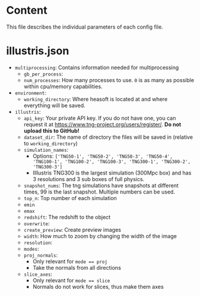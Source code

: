 # Content

This file describes the individual parameters of each config file.

# illustris.json

- `multiprocessing`: Contains information needed for multiprocessing
    - `gb_per_process`:
    - `num_processes`: How many processes to use. `0` is as many as possible within cpu/memory capabilities.
- `environment`:
    - `working_directory`: Where heasoft is located at and where everything will be saved.
- `illustris`:
    - `api_key`: Your private API key. If you do not have one, you can request it
      at https://www.tng-project.org/users/register/. **Do not upload this to GitHub!**
    - `dataset_dir`: The name of directory the files will be saved in (relative to `working_directory`)
    - `simulation_names`:
        - Options: `['TNG50-1', 'TNG50-2', 'TNG50-3', 'TNG50-4', 'TNG100-1', 'TNG100-2', 'TNG100-3', 'TNG300-1', 'TNG300-2', 'TNG300-3']`
        - Illlustris TNG300 is the largest simulation (300Mpc box) and has 3 resolutions and 3 sub boxes of full
          physics.
    - `snapshot_nums`: The tng simulations have snapshots at different times, 99 is the last snapshot. Multiple numbers
      can be used.
    - `top_n`: Top number of each simulation
    - `emin`
    - `emax`
    - `redshift`: The redshift to the object
    - `overwrite`:
    - `create_preview`: Create preview images
    - `width`: How much to zoom by changing the width of the image
    - `resolution`:
    - `modes`:
    - `proj_normals`:
      - Only relevant for `mode == proj`
      - Take the normals from all directions
    - `slice_axes`:
      - Only relevant for `mode == slice`
      - Normals do not work for slices, thus make them axes